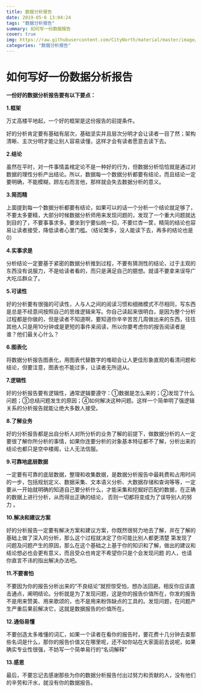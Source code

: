 ```yaml
---
title: 数据分析报告
date: 2019-05-6 13:04:24
tags: "数据分析报告"
summary: 如何写一份数据报告
cover: true
img: https://raw.githubusercontent.com/CityNorth/material/master/image/baogao.png
categories: "数据分析报告"
---
```



如何写好一份数据分析报告
=============== 

**一份好的数据分析报告要有以下要点：**

**1.框架**

万丈高楼平地起，一个好的框架是这份报告的前提条件。

好的分析肯定要有基础有层次，基础坚实并且层次分明才会让读者一目了然；架构清晰、主次分明才能让别人容易读懂，这样才会有读者愿意去读下去。

**2.结论**

虽然在平时，对一件事情盖棺定论不是一种好的行为，但数据分析恰恰就是通过对数据的理性分析产出结论。所以，数据每一个数据分析都要有结论，而且结论一定要明确，不能模糊，顾左右而言他，那样就会失去数据分析的意义。

**3.简而精**

上面提到每一个数据分析都要有结论，如果可以的话一个分析一个结论就足够了，不要太多要精，大部分时候数据分析师用来发现问题的，发现了一个重大问题就达到目的了，不要事事求多。要坐到宁要仙桃一扣，不要烂杏一筐，精简的结论也容易让读者接受，降低读者心里门槛。（结论繁多，没人能读下去，再多的结论也是0）

**4.实事求是**

分析结论一定要基于紧密的数据分析推到过程，不要有猜测性的结论，过于主观的东西没有说服力，不是给读者看的，而只是满足自己的臆想。就请不要拿来误导广大吃瓜群众了。

**5.可读性**

好的分析要有很强的可读性，人与人之间的阅读习惯和细微模式不尽相同，写东西是总是不经意间按照自己的思维逻辑来写。你自己读起来很明白，是因为整个分析过程都是你做的，但是读者不知道啊，要知道你辛辛苦苦几周做出来的东西，往往其他人只是用10分钟或是更短的事件来阅读，所以你要考虑你的报告阅读者是谁？他们最关心什么？

**6.图表化**

将数据分析报告图表化，用图表代替数字的堆砌会让人更佳形象直观的看清问题和结论，但要注意，图表也不能过多，让读者无所适从。

**7.逻辑性**

好的分析报告要有逻辑性，通常逻辑要遵守：①数据是怎么来的；②发现了什么问题；③总结问题发生的原因；④如何解决这种问题。这样一个简单明了强逻辑关系的分析报告就能让绝大多数人接受。

**8.了解业务**

好的分析报告都是出自分析人对所分析的业务了解的前提下，做数据分析的人一定要很了解你所分析的事情，如果你连要分析的对象基本特征都不了解，分析出来的结论也都只是空中楼阁，让人无法信服。

**9.可靠地底层数据**

一定要有可靠的底层数据，整理和收集数据，是数据分析报告中最耗费和占用时间的一步，包括规划定义、数据采集、文本语义分析、大数据存储和查询等等，一定要从一开始就明确的知道自己要分析什么，才能采集和挖掘好匹配的数据，在正确的数据上进行分析，从而得出正确的结论， 否则一切都将变成为了误导别人的努力 。

**10.解决和建议方案**

好的分析报告一定要有解决方案和建议方案，你既然很努力地去了解，并在了解的基础上做了深入的分析，那么这个过程就决定了你可能比别人都更清楚 第发现了问题及问题产生的原因，那么在这个基础之上基于你的知识和了解，做出的建议和结论想必也会更有意义，而且受众也肯定不希望你只是个会发现问题 的人，也请你直言不讳的指出解决办法吧。

**11.不要害怕**

不要因为你的报告分析出来的“不良结论”就担惊受怕，想办法回避。相反你应该直击通点，阐明结论。分析就是为了发现问题，这是你的报告价值所在，你发的报告不是用来赞美、用来歌颂的，也不是用来粉饰缺点的工具的。发现问题，在问题产生严重后果前解决它，这就是数据报告的价值所在。

**12.通俗易懂**

不要创造太多难懂的词汇，如果一个读者在看你的报告时，要花费十几分钟去查那些名词是什么，那你的报告价值又在哪里呢，还不如你站在大家面前去说呢，如果确实专业性很强，不妨写一个简单易行的“名词解释”

**13.感恩**

最后，不要忘记去感谢那些为你的数据分析报告付出过努力和贡献的人，没有他们的辛劳和汗水，就没有你的数据报告。
